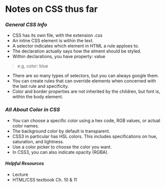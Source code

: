 # Notes on CSS thus far

### ***General CSS Info***

- CSS has its own file, with the extension .css
- An inline CSS element is within the text.
- A selector indicates which element in HTML a rule apploes to.
- The declaration actually says how the elment should be styled. 
- Within declarations, you have property: value 
> e.g, color: blue 
- There are so many types of selectors, but you can always google them.
- You can create rules that can override elements when concerned with the last rule and specificity. 
- Color and border properties are not inherited by the children, but font is, within the body element. 

### ***All About Color in CSS***

- You can choose a specific color using a hex code, RGB values, or actual color names.
- The background color by default is transparent. 
- CSS3 in particular has HSL colors. This includes specifications on hue, saturation, and lightness.
- Use a color picker to choose the color you want. 
- In CSS3, you can also indicate opacity (RGBA). 

#### ***Helpful Resources***
- Lecture
- HTML/CSS textbook Ch. 10 & 11